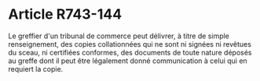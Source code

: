 # Article R743-144

Le greffier d'un tribunal de commerce peut délivrer, à titre de simple renseignement, des copies collationnées qui ne sont ni signées ni revêtues du sceau, ni certifiées conformes, des documents de toute nature déposés au greffe dont il peut être légalement donné communication à celui qui en requiert la copie.